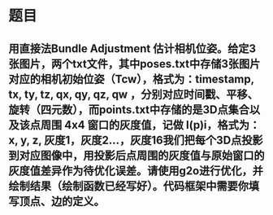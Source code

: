 # 题目
## 用直接法Bundle Adjustment 估计相机位姿。给定3张图片，两个txt文件，其中poses.txt中存储3张图片对应的相机初始位姿（Tcw），格式为：timestamp, tx, ty, tz, qx, qy, qz, qw ，分别对应时间戳、平移、旋转（四元数），而points.txt中存储的是3D点集合以及该点周围 4x4 窗口的灰度值，记做 I(p)i，格式为：x, y, z, 灰度1，灰度2…，灰度16我们把每个3D点投影到对应图像中，用投影后点周围的灰度值与原始窗口的灰度值差异作为待优化误差。请使用g2o进行优化，并绘制结果（绘制函数已经写好）。代码框架中需要你填写顶点、边的定义。